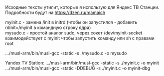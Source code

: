 Исходные тексты утилит, которые я использую для Яндекс ТВ Станции.
Подробности будут на https://dzen.ru/mamaich

myinit.c - замена /init в initrd (чтобы он запустился - добавить rdinit=/myinit в командную строку ядра)  
mysudo.c - простой аналог sudo, через сокет /dev/myinit-socket взаимодействует с myinit чтобы запустить команду или sh с правами root  

.../musl-arm/bin/musl-gcc -static -s ./mysudo.c  -o mysudo  

Yandex TV Station:
.../musl-arm/bin/musl-gcc -static -s ./myinit.c  -o myinit  
.../musl-arm/bin/musl-gcc -static -DDEBUG -s ./myinit.c  -o myinit-dbg  

